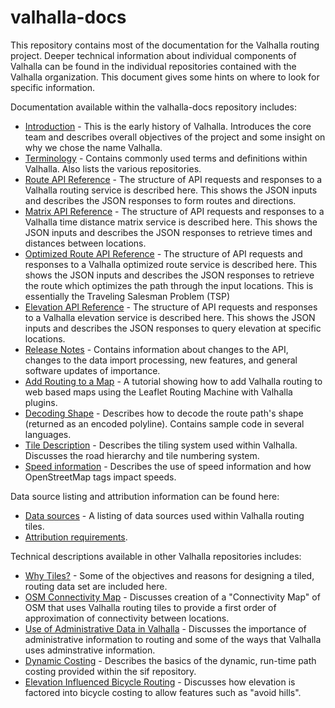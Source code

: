 # valhalla-docs
This repository contains most of the documentation for the Valhalla routing project. Deeper technical information about individual components of Valhalla can be found in the individual repositories contained with the Valhalla organization. This document gives some hints on where to look for specific information.

Documentation available within the valhalla-docs repository includes:

- [Introduction](./valhalla-intro.md) - This is the early history of Valhalla. Introduces the core team and describes overall objectives of the project and some insight on why we chose the name Valhalla.
- [Terminology](./terminology.md) - Contains commonly used terms and definitions within Valhalla. Also lists the various repositories.
- [Route API Reference](./turn-by-turn/api-reference.md) - The structure of API requests and responses to a Valhalla routing service is described here. This shows the JSON inputs and describes the JSON responses to form routes and directions.
- [Matrix API Reference](./matrix/api-reference.md) - The structure of API requests and responses to a Valhalla time distance matrix service is described here. This shows the JSON inputs and describes the JSON responses to retrieve times and distances between locations.
- [Optimized Route API Reference](./optimized/api-reference.md) - The structure of API requests and responses to a Valhalla optimized route service is described here. This shows the JSON inputs and describes the JSON responses to retrieve the route which optimizes the path through the input locations. This is essentially the Traveling Salesman Problem (TSP)
- [Elevation API Reference](./elevation/elevation-service.md) - The structure of API requests and responses to a Valhalla elevation service is described here. This shows the JSON inputs and describes the JSON responses to query elevation at specific locations.
- [Release Notes](./release-notes.md) - Contains information about changes  to the API, changes to the data import processing, new features, and general software updates of importance.
- [Add Routing to a Map](./add-routing-to-a-map.md) - A tutorial showing how to add Valhalla routing to web based maps using the Leaflet Routing Machine with Valhalla plugins.
- [Decoding Shape](./decoding.md) - Describes how to decode the route path's shape (returned as an encoded polyline). Contains sample code in several languages.
- [Tile Description](./tiles.md) - Describes the tiling system used within Valhalla. Discusses the road hierarchy and tile numbering system.
- [Speed information](./speeds.md) - Describes the use of speed information and how OpenStreetMap tags impact speeds.

Data source listing and attribution information can be found here:

- [Data sources](../../../valhalla/blob/master/docs/mjolnir/data_sources.md) - A listing of data sources used within Valhalla routing tiles.
- [Attribution requirements](../../../valhalla/blob/master/docs/mjolnir/attribution.md).

Technical descriptions available in other Valhalla repositories includes:

- [Why Tiles?](../../../valhalla/blob/master/docs/mjolnir/why_tiles.md) - Some of the objectives and reasons for designing a tiled, routing data set are included here.
- [OSM Connectivity Map](../../../mjolnir/blob/master/docs/connectivity.md) - Discusses creation of a "Connectivity Map" of OSM that uses Valhalla routing tiles to provide a first order of approximation of connectivity between locations.
- [Use of Administrative Data in Valhalla](../../../valhalla/blob/master/docs/mjolnir/admins.md) - Discusses the importance of administrative information to routing and some of the ways that Valhalla uses adminstrative information.
- [Dynamic Costing](../../../valhalla/blob/master/docs/sif/dynamic-costing.md) - Describes the basics of the dynamic, run-time path costing provided within the sif repository.
- [Elevation Influenced Bicycle Routing](../../../valhalla/blob/master/docs/sif/elevation_costing.md) - Discusses how elevation is factored into bicycle costing to allow features such as "avoid hills".
